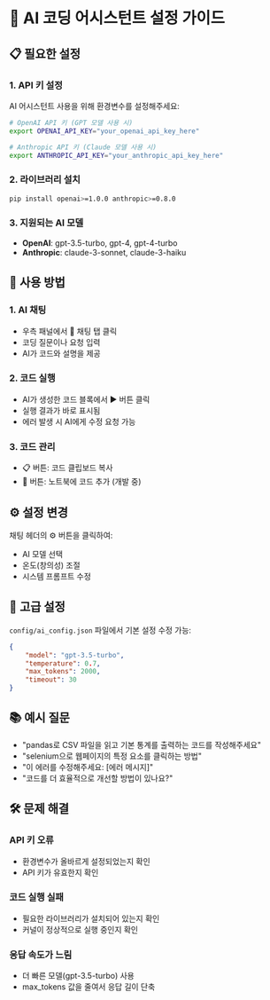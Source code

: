 # 🤖 AI 코딩 어시스턴트 설정 가이드

## 📋 필요한 설정

### 1. API 키 설정

AI 어시스턴트 사용을 위해 환경변수를 설정해주세요:

```bash
# OpenAI API 키 (GPT 모델 사용 시)
export OPENAI_API_KEY="your_openai_api_key_here"

# Anthropic API 키 (Claude 모델 사용 시)
export ANTHROPIC_API_KEY="your_anthropic_api_key_here"
```

### 2. 라이브러리 설치

```bash
pip install openai>=1.0.0 anthropic>=0.8.0
```

### 3. 지원되는 AI 모델

- **OpenAI**: gpt-3.5-turbo, gpt-4, gpt-4-turbo
- **Anthropic**: claude-3-sonnet, claude-3-haiku

## 🚀 사용 방법

### 1. AI 채팅
- 우측 패널에서 🤖 채팅 탭 클릭
- 코딩 질문이나 요청 입력
- AI가 코드와 설명을 제공

### 2. 코드 실행
- AI가 생성한 코드 블록에서 ▶️ 버튼 클릭
- 실행 결과가 바로 표시됨
- 에러 발생 시 AI에게 수정 요청 가능

### 3. 코드 관리
- 📋 버튼: 코드 클립보드 복사
- 📓 버튼: 노트북에 코드 추가 (개발 중)

## ⚙️ 설정 변경

채팅 헤더의 ⚙️ 버튼을 클릭하여:
- AI 모델 선택
- 온도(창의성) 조절
- 시스템 프롬프트 수정

## 🔧 고급 설정

`config/ai_config.json` 파일에서 기본 설정 수정 가능:

```json
{
    "model": "gpt-3.5-turbo",
    "temperature": 0.7,
    "max_tokens": 2000,
    "timeout": 30
}
```

## 📚 예시 질문

- "pandas로 CSV 파일을 읽고 기본 통계를 출력하는 코드를 작성해주세요"
- "selenium으로 웹페이지의 특정 요소를 클릭하는 방법"
- "이 에러를 수정해주세요: [에러 메시지]"
- "코드를 더 효율적으로 개선할 방법이 있나요?"

## 🛠️ 문제 해결

### API 키 오류
- 환경변수가 올바르게 설정되었는지 확인
- API 키가 유효한지 확인

### 코드 실행 실패
- 필요한 라이브러리가 설치되어 있는지 확인
- 커널이 정상적으로 실행 중인지 확인

### 응답 속도가 느림
- 더 빠른 모델(gpt-3.5-turbo) 사용
- max_tokens 값을 줄여서 응답 길이 단축 
